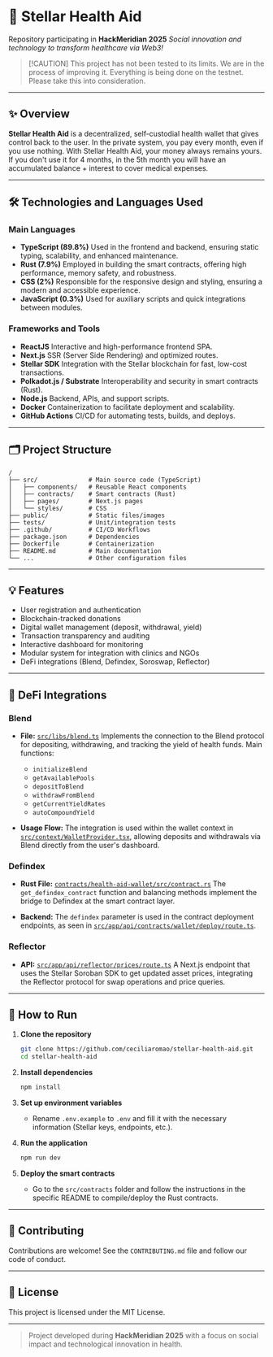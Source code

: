 # 💉 Stellar Health Aid

Repository participating in **HackMeridian 2025**
*Social innovation and technology to transform healthcare via Web3\!*

> [\!CAUTION]
> This project has not been tested to its limits. We are in the process of improving it. Everything is being done on the testnet.
> Please take this into consideration.

-----

## ✨ Overview

**Stellar Health Aid** is a decentralized, self-custodial health wallet that gives control back to the user. In the private system, you pay every month, even if you use nothing. With Stellar Health Aid, your money always remains yours. If you don't use it for 4 months, in the 5th month you will have an accumulated balance + interest to cover medical expenses.

-----

## 🛠️ Technologies and Languages Used

### Main Languages

  - **TypeScript (89.8%)**
    Used in the frontend and backend, ensuring static typing, scalability, and enhanced maintenance.
  - **Rust (7.9%)**
    Employed in building the smart contracts, offering high performance, memory safety, and robustness.
  - **CSS (2%)**
    Responsible for the responsive design and styling, ensuring a modern and accessible experience.
  - **JavaScript (0.3%)**
    Used for auxiliary scripts and quick integrations between modules.

### Frameworks and Tools

  - **ReactJS**
    Interactive and high-performance frontend SPA.
  - **Next.js**
    SSR (Server Side Rendering) and optimized routes.
  - **Stellar SDK**
    Integration with the Stellar blockchain for fast, low-cost transactions.
  - **Polkadot.js / Substrate**
    Interoperability and security in smart contracts (Rust).
  - **Node.js**
    Backend, APIs, and support scripts.
  - **Docker**
    Containerization to facilitate deployment and scalability.
  - **GitHub Actions**
    CI/CD for automating tests, builds, and deploys.

-----

## 🗂️ Project Structure

```
/
├── src/              # Main source code (TypeScript)
│   ├── components/   # Reusable React components
│   ├── contracts/    # Smart contracts (Rust)
│   ├── pages/        # Next.js pages
│   └── styles/       # CSS
├── public/           # Static files/images
├── tests/            # Unit/integration tests
├── .github/          # CI/CD Workflows
├── package.json      # Dependencies
├── Dockerfile        # Containerization
├── README.md         # Main documentation
└── ...               # Other configuration files
```

-----

## 💡 Features

  - User registration and authentication
  - Blockchain-tracked donations
  - Digital wallet management (deposit, withdrawal, yield)
  - Transaction transparency and auditing
  - Interactive dashboard for monitoring
  - Modular system for integration with clinics and NGOs
  - DeFi integrations (Blend, Defindex, Soroswap, Reflector)

-----

## 🤝 DeFi Integrations

### Blend

  - **File:** [`src/libs/blend.ts`](https://www.google.com/search?q=src/libs/blend.ts)
    Implements the connection to the Blend protocol for depositing, withdrawing, and tracking the yield of health funds.
    Main functions:

      - `initializeBlend`
      - `getAvailablePools`
      - `depositToBlend`
      - `withdrawFromBlend`
      - `getCurrentYieldRates`
      - `autoCompoundYield`

  - **Usage Flow:**
    The integration is used within the wallet context in [`src/context/WalletProvider.tsx`](https://www.google.com/search?q=src/context/WalletProvider.tsx), allowing deposits and withdrawals via Blend directly from the user's dashboard.

### Defindex

  - **Rust File:** [`contracts/health-aid-wallet/src/contract.rs`](https://www.google.com/search?q=contracts/health-aid-wallet/src/contract.rs)
    The `get_defindex_contract` function and balancing methods implement the bridge to Defindex at the smart contract layer.

  - **Backend:**
    The `defindex` parameter is used in the contract deployment endpoints, as seen in [`src/app/api/contracts/wallet/deploy/route.ts`](https://www.google.com/search?q=src/app/api/contracts/wallet/deploy/route.ts).

### Reflector

  - **API:** [`src/app/api/reflector/prices/route.ts`](https://www.google.com/search?q=src/app/api/reflector/prices/route.ts)
    A Next.js endpoint that uses the Stellar Soroban SDK to get updated asset prices, integrating the Reflector protocol for swap operations and price queries.
-----

## 🚦 How to Run

1.  **Clone the repository**

    ```bash
    git clone https://github.com/ceciliaromao/stellar-health-aid.git
    cd stellar-health-aid
    ```

2.  **Install dependencies**

    ```bash
    npm install
    ```

3.  **Set up environment variables**

      - Rename `.env.example` to `.env` and fill it with the necessary information (Stellar keys, endpoints, etc.).

4.  **Run the application**

    ```bash
    npm run dev
    ```

5.  **Deploy the smart contracts**

      - Go to the `src/contracts` folder and follow the instructions in the specific README to compile/deploy the Rust contracts.

-----

## 📝 Contributing

Contributions are welcome\!
See the `CONTRIBUTING.md` file and follow our code of conduct.

-----

## 📄 License

This project is licensed under the MIT License.

-----

> Project developed during **HackMeridian 2025** with a focus on social impact and technological innovation in health.
